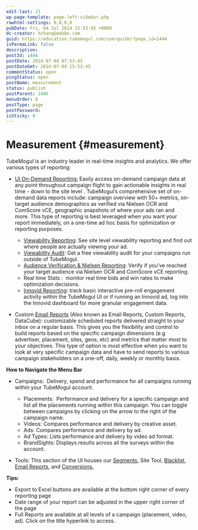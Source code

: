 ```yaml
---
edit-last: 21
wp-page-template: page-left-sidebar.php
rawhtml-settings: 0,0,0,0
pubDate: Fri, 04 Jul 2014 15:53:45 +0000
dc-creator: hchang@adobe.com
guid: https://education.tubemogul.com/userguide/?page_id=1444
isPermaLink: false
description: 
postId: 1444
postDate: 2014-07-04 07:53:45
postDateGmt: 2014-07-04 15:53:45
commentStatus: open
pingStatus: open
postName: measurement
status: publish
postParent: 1406
menuOrder: 0
postType: page
postPassword: 
isSticky: 0
---
```


# Measurement {#measurement}

TubeMogul is an industry leader in real-time insights and analytics. We offer various types of reporting:

* [UI On-Demand Reporting:](measurement/campaign-reporting.md)&nbsp;Easily access on-demand campaign data at any point throughout campaign flight to&nbsp;gain actionable insights in real time - down to the site level . TubeMogul’s&nbsp;comprehensive set of on-demand data reports include: campaign overview with 50+&nbsp;metrics, on-target audience demographics as verified via Nielsen OCR and ComScore vCE, geographic&nbsp;snapshots of where your ads ran and more.&nbsp;This type of reporting is best leveraged when you want your report immediately, on a one-time ad hoc basis for optimization or reporting purposes.

    * [Viewability Reporting](measurement/viewability.md): See site level viewability reporting and find out where people are actually viewing your ad.
    * [Viewability Audit](planning/brand-safety/viewability-audit.md):&nbsp;Get a free viewability audit for your campaigns run outside of TubeMogul.
    * [Audience Verification & Nielsen Reporting](measurement/nielsen-ocr-reporting.md):&nbsp;Verify if you've reached your target audience via Nielsen OCR and ComScore vCE reporting.
    * Real time Stats&nbsp;:&nbsp; monitor real time bids and win rates to make optimization decisions.
    * [Innovid Reporting](measurement/innovid-reporting.md):&nbsp;track basic interactive pre-roll engagement activity within the TubeMogul UI or if running an Innovid ad, log into the Innovid dashboard for more granular engagement data.

* Custom [Email Reports](measurement/campaign-reporting/email-reports.md) (Also known as Email Reports, Custom Reports, DataCube): customizable scheduled reports delivered straight to your inbox on a regular basis. This gives you the flexibility and control to build reports based on the specific campaign dimensions (e.g advertiser, placement, sites, geos, etc) and metrics that matter most to your objectives. This type of option is most effective when you want to look at very specific campaign data and have to send reports to various campaign stakeholders on a one-off, daily, weekly or monthly basis.

**How to Navigate the Menu Bar**

* Campaigns: &nbsp;Delivery, spend and performance for&nbsp;all campaigns running within your TubeMogul account.

    * Placements:&nbsp; Performance and delivery for a specific campaign and list all the placements running within this campaign. You can toggle between campaigns by clicking on the arrow to the right of the campaign name.
    * Videos: Compares&nbsp;performance and delivery by creative asset.
    * Ads: Compares performance and delivery by ad.
    * Ad Types: Lists performance and delivery by video ad format.
    * BrandSights: Displays results across all the surveys within the account.

* Tools: This section of the UI houses our [Segments,](planning/targeting/retargeting/custom-segment-tool.md) Site Tool, [Blacklist](planning/brand-safety/blacklists.md), [Email Reports](measurement/campaign-reporting/email-reports.md), and [Conversions.](execution/placement-setup/conversions.md)

**Tips:&nbsp;**

* Export to Excel buttons are available at the bottom right corner of every reporting page
* Date range of your report can be adjusted in the upper right corner of the page
* Full Reports are available at all levels of a campaign (placement, video, ad). Click on the title hyperlink to access.

